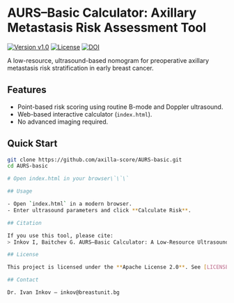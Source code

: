 # AURS–Basic Calculator: Axillary Metastasis Risk Assessment Tool

[![Version v1.0](https://img.shields.io/badge/version-1.0-blue)](https://github.com/axilla-score/AURS-basic/releases/tag/v1.0)
[![License](https://img.shields.io/badge/license-Apache%202.0-blue)](LICENSE)
[![DOI](https://zenodo.org/badge/DOI/10.5281/zenodo.15288756.svg)](https://doi.org/10.5281/zenodo.15288756)

A low-resource, ultrasound-based nomogram for preoperative axillary metastasis risk stratification in early breast cancer.

## Features

- Point-based risk scoring using routine B-mode and Doppler ultrasound.
- Web-based interactive calculator (`index.html`).
- No advanced imaging required.

## Quick Start

```bash
git clone https://github.com/axilla-score/AURS-basic.git
cd AURS-basic

# Open index.html in your browser\`\`\`

## Usage

- Open `index.html` in a modern browser.
- Enter ultrasound parameters and click **Calculate Risk**.

## Citation

If you use this tool, please cite:
> Inkov I, Baitchev G. AURS–Basic Calculator: A Low-Resource Ultrasound-Based Nomogram for Preoperative Axillary Risk Stratification (Version 1.0) [Software]. Zenodo; 2025. DOI:10.5281/zenodo.15288756.

## License

This project is licensed under the **Apache License 2.0**. See [LICENSE](LICENSE) for details.

## Contact

Dr. Ivan Inkov — inkov@breastunit.bg
